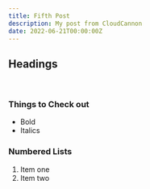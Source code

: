 ```yaml
---
title: Fifth Post
description: My post from CloudCannon
date: 2022-06-21T00:00:00Z
---
```

## Headings

&nbsp;

### Things to Check out

* Bold
* Italics

### Numbered Lists

1. Item one
2. Item two

&nbsp;
